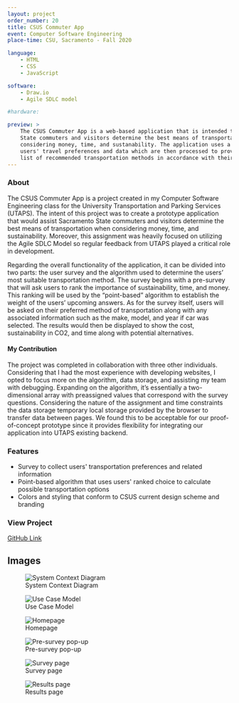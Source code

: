 ```yaml
---
layout: project
order_number: 20
title: CSUS Commuter App
event: Computer Software Engineering
place-time: CSU, Sacramento - Fall 2020

language:
    - HTML
    - CSS
    - JavaScript

software:
    - Draw.io
    - Agile SDLC model

#hardware:

preview: >
    The CSUS Commuter App is a web-based application that is intended to help Sacramento
    State commuters and visitors determine the best means of transportation when
    considering money, time, and sustanability. The application uses a survey to collect
    users' travel preferences and data which are then processed to provide them with a
    list of recommended transportation methods in accordance with their needs and values.
---
```


### About

The CSUS Commuter App is a project created in my Computer Software Engineering class for
the University Transportation and Parking Services (UTAPS). The intent of this project
was to create a prototype application that would assist Sacramento State commuters and
visitors determine the best means of transportation when considering money, time, and
sustainability. Moreover, this assignment was heavily focused on utilizing the Agile SDLC
Model so regular feedback from UTAPS played a critical role in development.

Regarding the overall functionality of the application, it can be divided into two parts:
the user survey and the algorithm used to determine the users’ most suitable transportation
method. The survey begins with a pre-survey that will ask users to rank the importance of
sustainability, time, and money. This ranking will be used by the “point-based” algorithm to
establish the weight of the users’ upcoming answers. As for the survey itself, users will be
asked on their preferred method of transportation along with any associated information such
as the make, model, and year if car was selected. The results would then be displayed to show
the cost, sustainability in CO2, and time along with potential alternatives.


#### My Contribution

The project was completed in collaboration with three other individuals. Considering that I had
the most experience with developing websites, I opted to focus more on the algorithm, data storage,
and assisting my team with debugging. Expanding on the algorithm, it’s essentially a two-dimensional
array with preassigned values that correspond with the survey questions. Considering the nature of the
assignment and time constraints the data storage temporary local storage provided by the browser to
transfer data between pages. We found this to be acceptable for our proof-of-concept prototype since
it provides flexibility for integrating our application into UTAPS existing backend.


### Features

- Survey to collect users' transportation preferences and related information
- Point-based algorithm that uses users' ranked choice to calculate possible transportation options
- Colors and styling that conform to CSUS current design scheme and branding


### View Project
[GitHub Link](https://github.com/AHueya/CSUS-Commuter-App)

<!--more-->

## Images

<figure>
    <img src="..\assets\images\projects\CSUS_Commuter_App\01.jpg" alt="System Context Diagram">
    <figcaption>System Context Diagram</figcaption>
</figure>

<figure>
    <img src="..\assets\images\projects\CSUS_Commuter_App\02.jpg" alt="Use Case Model">
    <figcaption>Use Case Model</figcaption>
</figure>

<figure>
    <img src="..\assets\images\projects\CSUS_Commuter_App\03.jpg" alt="Homepage">
    <figcaption>Homepage</figcaption>
</figure>

<figure>
    <img src="..\assets\images\projects\CSUS_Commuter_App\04.jpg" alt="Pre-survey pop-up">
    <figcaption>Pre-survey pop-up</figcaption>
</figure>

<figure>
    <img src="..\assets\images\projects\CSUS_Commuter_App\05.jpg" alt="Survey page">
    <figcaption>Survey page</figcaption>
</figure>

<figure>
    <img src="..\assets\images\projects\CSUS_Commuter_App\06.jpg" alt="Results page">
    <figcaption>Results page</figcaption>
</figure>